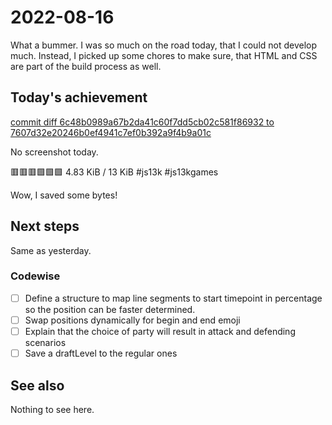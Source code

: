 # 2022-08-16

What a bummer. I was so much on the road today, that I could not develop much.
Instead, I picked up some chores to make sure, that HTML and CSS are part of
the build process as well.

## Today's achievement

[commit diff 6c48b0989a67b2da41c60f7dd5cb02c581f86932 to 7607d32e20246b0ef4941c7ef0b392a9f4b9a01c][diff]

No screenshot today.

🟥🟥🟥🟩🟩🟩 4.83 KiB / 13 KiB #js13k #js13kgames

Wow, I saved some bytes!

## Next steps

Same as yesterday.

### Codewise

- [ ] Define a structure to map line segments to start timepoint in percentage
  so the position can be faster determined.
- [ ] Swap positions dynamically for begin and end emoji
- [ ] Explain that the choice of party will result in attack and defending
  scenarios
- [ ] Save a draftLevel to the regular ones

## See also

Nothing to see here.

[diff]: https://jaenis.ch/hobbies/coding/repos/ryuno-ki/js13kgames-2022/compare/89302701d85926dc37d0e8b1caf52e1a827348d4...7607d32e20246b0ef4941c7ef0b392a9f4b9a01c
